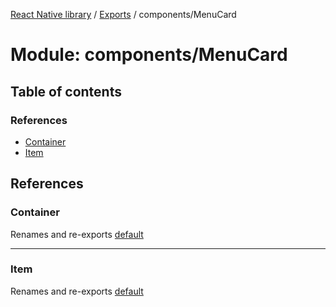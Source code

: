 [React Native library](../index.md) / [Exports](../modules.md) / components/MenuCard

# Module: components/MenuCard

## Table of contents

### References

- [Container](components_MenuCard.md#container)
- [Item](components_MenuCard.md#item)

## References

### Container

Renames and re-exports [default](components_MenuCard_Container.md#default)

___

### Item

Renames and re-exports [default](components_MenuCard_Item.md#default)
